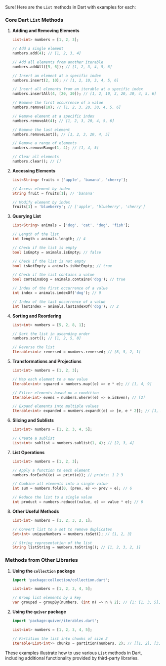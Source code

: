 Sure! Here are the `List` methods in Dart with examples for each:

### Core Dart `List` Methods

1. **Adding and Removing Elements**

   ```dart
   List<int> numbers = [1, 2, 3];

   // Add a single element
   numbers.add(4); // [1, 2, 3, 4]

   // Add all elements from another iterable
   numbers.addAll([5, 6]); // [1, 2, 3, 4, 5, 6]

   // Insert an element at a specific index
   numbers.insert(2, 10); // [1, 2, 10, 3, 4, 5, 6]

   // Insert all elements from an iterable at a specific index
   numbers.insertAll(4, [20, 30]); // [1, 2, 10, 3, 20, 30, 4, 5, 6]

   // Remove the first occurrence of a value
   numbers.remove(10); // [1, 2, 3, 20, 30, 4, 5, 6]

   // Remove element at a specific index
   numbers.removeAt(4); // [1, 2, 3, 20, 4, 5, 6]

   // Remove the last element
   numbers.removeLast(); // [1, 2, 3, 20, 4, 5]

   // Remove a range of elements
   numbers.removeRange(1, 4); // [1, 4, 5]

   // Clear all elements
   numbers.clear(); // []
   ```

2. **Accessing Elements**

   ```dart
   List<String> fruits = ['apple', 'banana', 'cherry'];

   // Access element by index
   String fruit = fruits[1]; // 'banana'

   // Modify element by index
   fruits[1] = 'blueberry'; // ['apple', 'blueberry', 'cherry']
   ```

3. **Querying List**

   ```dart
   List<String> animals = ['dog', 'cat', 'dog', 'fish'];

   // Length of the list
   int length = animals.length; // 4

   // Check if the list is empty
   bool isEmpty = animals.isEmpty; // false

   // Check if the list is not empty
   bool isNotEmpty = animals.isNotEmpty; // true

   // Check if the list contains a value
   bool containsDog = animals.contains('dog'); // true

   // Index of the first occurrence of a value
   int index = animals.indexOf('dog'); // 0

   // Index of the last occurrence of a value
   int lastIndex = animals.lastIndexOf('dog'); // 2
   ```

4. **Sorting and Reordering**

   ```dart
   List<int> numbers = [5, 2, 8, 1];

   // Sort the list in ascending order
   numbers.sort(); // [1, 2, 5, 8]

   // Reverse the list
   Iterable<int> reversed = numbers.reversed; // [8, 5, 2, 1]
   ```

5. **Transformations and Projections**

   ```dart
   List<int> numbers = [1, 2, 3];

   // Map each element to a new value
   Iterable<int> squared = numbers.map((e) => e * e); // [1, 4, 9]

   // Filter elements based on a condition
   Iterable<int> evens = numbers.where((e) => e.isEven); // [2]

   // Expand elements into multiple values
   Iterable<int> expanded = numbers.expand((e) => [e, e * 2]); // [1, 2, 2, 4, 3, 6]
   ```

6. **Slicing and Sublists**

   ```dart
   List<int> numbers = [1, 2, 3, 4, 5];

   // Create a sublist
   List<int> sublist = numbers.sublist(1, 4); // [2, 3, 4]
   ```

7. **List Operations**

   ```dart
   List<int> numbers = [1, 2, 3];

   // Apply a function to each element
   numbers.forEach((e) => print(e)); // prints: 1 2 3

   // Combine all elements into a single value
   int sum = numbers.fold(0, (prev, e) => prev + e); // 6

   // Reduce the list to a single value
   int product = numbers.reduce((value, e) => value * e); // 6
   ```

8. **Other Useful Methods**

   ```dart
   List<int> numbers = [1, 2, 3, 2, 1];

   // Convert list to a set to remove duplicates
   Set<int> uniqueNumbers = numbers.toSet(); // {1, 2, 3}

   // String representation of the list
   String listString = numbers.toString(); // [1, 2, 3, 2, 1]
   ```

### Methods from Other Libraries

1. **Using the `collection` package**

   ```dart
   import 'package:collection/collection.dart';

   List<int> numbers = [1, 2, 3, 4, 5];

   // Group list elements by a key
   var grouped = groupBy(numbers, (int n) => n % 2); // {1: [1, 3, 5], 0: [2, 4]}
   ```

2. **Using the `quiver` package**

   ```dart
   import 'package:quiver/iterables.dart';

   List<int> numbers = [1, 2, 3, 4, 5];

   // Partition the list into chunks of size 2
   Iterable<List<int>> chunks = partition(numbers, 2); // [[1, 2], [3, 4], [5]]
   ```

These examples illustrate how to use various `List` methods in Dart, including additional functionality provided by third-party libraries.